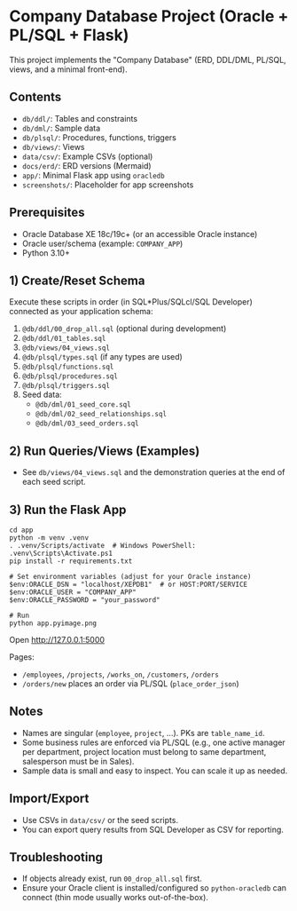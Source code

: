# Company Database Project (Oracle + PL/SQL + Flask)

This project implements the "Company Database" (ERD, DDL/DML, PL/SQL, views, and a minimal front-end).

## Contents
- `db/ddl/`: Tables and constraints
- `db/dml/`: Sample data
- `db/plsql/`: Procedures, functions, triggers
- `db/views/`: Views
- `data/csv/`: Example CSVs (optional)
- `docs/erd/`: ERD versions (Mermaid)
- `app/`: Minimal Flask app using `oracledb`
- `screenshots/`: Placeholder for app screenshots

## Prerequisites
- Oracle Database XE 18c/19c+ (or an accessible Oracle instance)
- Oracle user/schema (example: `COMPANY_APP`)
- Python 3.10+

## 1) Create/Reset Schema
Execute these scripts in order (in SQL*Plus/SQLcl/SQL Developer) connected as your application schema:

1. `@db/ddl/00_drop_all.sql` (optional during development)
2. `@db/ddl/01_tables.sql`
3. `@db/views/04_views.sql`
4. `@db/plsql/types.sql` (if any types are used)
5. `@db/plsql/functions.sql`
6. `@db/plsql/procedures.sql`
7. `@db/plsql/triggers.sql`
8. Seed data:
   - `@db/dml/01_seed_core.sql`
   - `@db/dml/02_seed_relationships.sql`
   - `@db/dml/03_seed_orders.sql`

## 2) Run Queries/Views (Examples)
- See `db/views/04_views.sql` and the demonstration queries at the end of each seed script.

## 3) Run the Flask App
```
cd app
python -m venv .venv
. .venv/Scripts/activate  # Windows PowerShell: .venv\Scripts\Activate.ps1
pip install -r requirements.txt

# Set environment variables (adjust for your Oracle instance)
$env:ORACLE_DSN = "localhost/XEPDB1"  # or HOST:PORT/SERVICE
$env:ORACLE_USER = "COMPANY_APP"
$env:ORACLE_PASSWORD = "your_password"

# Run
python app.pyimage.png
```
Open http://127.0.0.1:5000

Pages:
- `/employees`, `/projects`, `/works_on`, `/customers`, `/orders`
- `/orders/new` places an order via PL/SQL (`place_order_json`)

## Notes
- Names are singular (`employee`, `project`, ...). PKs are `table_name_id`.
- Some business rules are enforced via PL/SQL (e.g., one active manager per department, project location must belong to same department, salesperson must be in Sales).
- Sample data is small and easy to inspect. You can scale it up as needed.

## Import/Export
- Use CSVs in `data/csv/` or the seed scripts.
- You can export query results from SQL Developer as CSV for reporting.

## Troubleshooting
- If objects already exist, run `00_drop_all.sql` first.
- Ensure your Oracle client is installed/configured so `python-oracledb` can connect (thin mode usually works out-of-the-box). 
